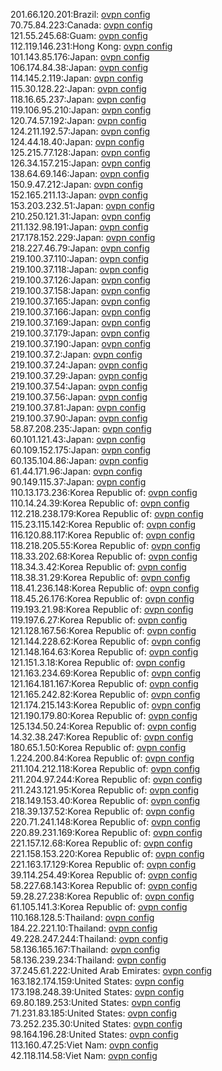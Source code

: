 201.66.120.201:Brazil: [ovpn config](vpn/201_66_120_201.ovpn)  
70.75.84.223:Canada: [ovpn config](vpn/70_75_84_223.ovpn)  
121.55.245.68:Guam: [ovpn config](vpn/121_55_245_68.ovpn)  
112.119.146.231:Hong Kong: [ovpn config](vpn/112_119_146_231.ovpn)  
101.143.85.176:Japan: [ovpn config](vpn/101_143_85_176.ovpn)  
106.174.84.38:Japan: [ovpn config](vpn/106_174_84_38.ovpn)  
114.145.2.119:Japan: [ovpn config](vpn/114_145_2_119.ovpn)  
115.30.128.22:Japan: [ovpn config](vpn/115_30_128_22.ovpn)  
118.16.65.237:Japan: [ovpn config](vpn/118_16_65_237.ovpn)  
119.106.95.210:Japan: [ovpn config](vpn/119_106_95_210.ovpn)  
120.74.57.192:Japan: [ovpn config](vpn/120_74_57_192.ovpn)  
124.211.192.57:Japan: [ovpn config](vpn/124_211_192_57.ovpn)  
124.44.18.40:Japan: [ovpn config](vpn/124_44_18_40.ovpn)  
125.215.77.128:Japan: [ovpn config](vpn/125_215_77_128.ovpn)  
126.34.157.215:Japan: [ovpn config](vpn/126_34_157_215.ovpn)  
138.64.69.146:Japan: [ovpn config](vpn/138_64_69_146.ovpn)  
150.9.47.212:Japan: [ovpn config](vpn/150_9_47_212.ovpn)  
152.165.211.13:Japan: [ovpn config](vpn/152_165_211_13.ovpn)  
153.203.232.51:Japan: [ovpn config](vpn/153_203_232_51.ovpn)  
210.250.121.31:Japan: [ovpn config](vpn/210_250_121_31.ovpn)  
211.132.98.191:Japan: [ovpn config](vpn/211_132_98_191.ovpn)  
217.178.152.229:Japan: [ovpn config](vpn/217_178_152_229.ovpn)  
218.227.46.79:Japan: [ovpn config](vpn/218_227_46_79.ovpn)  
219.100.37.110:Japan: [ovpn config](vpn/219_100_37_110.ovpn)  
219.100.37.118:Japan: [ovpn config](vpn/219_100_37_118.ovpn)  
219.100.37.126:Japan: [ovpn config](vpn/219_100_37_126.ovpn)  
219.100.37.158:Japan: [ovpn config](vpn/219_100_37_158.ovpn)  
219.100.37.165:Japan: [ovpn config](vpn/219_100_37_165.ovpn)  
219.100.37.166:Japan: [ovpn config](vpn/219_100_37_166.ovpn)  
219.100.37.169:Japan: [ovpn config](vpn/219_100_37_169.ovpn)  
219.100.37.179:Japan: [ovpn config](vpn/219_100_37_179.ovpn)  
219.100.37.190:Japan: [ovpn config](vpn/219_100_37_190.ovpn)  
219.100.37.2:Japan: [ovpn config](vpn/219_100_37_2.ovpn)  
219.100.37.24:Japan: [ovpn config](vpn/219_100_37_24.ovpn)  
219.100.37.29:Japan: [ovpn config](vpn/219_100_37_29.ovpn)  
219.100.37.54:Japan: [ovpn config](vpn/219_100_37_54.ovpn)  
219.100.37.56:Japan: [ovpn config](vpn/219_100_37_56.ovpn)  
219.100.37.81:Japan: [ovpn config](vpn/219_100_37_81.ovpn)  
219.100.37.90:Japan: [ovpn config](vpn/219_100_37_90.ovpn)  
58.87.208.235:Japan: [ovpn config](vpn/58_87_208_235.ovpn)  
60.101.121.43:Japan: [ovpn config](vpn/60_101_121_43.ovpn)  
60.109.152.175:Japan: [ovpn config](vpn/60_109_152_175.ovpn)  
60.135.104.86:Japan: [ovpn config](vpn/60_135_104_86.ovpn)  
61.44.171.96:Japan: [ovpn config](vpn/61_44_171_96.ovpn)  
90.149.115.37:Japan: [ovpn config](vpn/90_149_115_37.ovpn)  
110.13.173.236:Korea Republic of: [ovpn config](vpn/110_13_173_236.ovpn)  
110.14.24.39:Korea Republic of: [ovpn config](vpn/110_14_24_39.ovpn)  
112.218.238.179:Korea Republic of: [ovpn config](vpn/112_218_238_179.ovpn)  
115.23.115.142:Korea Republic of: [ovpn config](vpn/115_23_115_142.ovpn)  
116.120.88.117:Korea Republic of: [ovpn config](vpn/116_120_88_117.ovpn)  
118.218.205.55:Korea Republic of: [ovpn config](vpn/118_218_205_55.ovpn)  
118.33.202.68:Korea Republic of: [ovpn config](vpn/118_33_202_68.ovpn)  
118.34.3.42:Korea Republic of: [ovpn config](vpn/118_34_3_42.ovpn)  
118.38.31.29:Korea Republic of: [ovpn config](vpn/118_38_31_29.ovpn)  
118.41.236.148:Korea Republic of: [ovpn config](vpn/118_41_236_148.ovpn)  
118.45.26.176:Korea Republic of: [ovpn config](vpn/118_45_26_176.ovpn)  
119.193.21.98:Korea Republic of: [ovpn config](vpn/119_193_21_98.ovpn)  
119.197.6.27:Korea Republic of: [ovpn config](vpn/119_197_6_27.ovpn)  
121.128.167.56:Korea Republic of: [ovpn config](vpn/121_128_167_56.ovpn)  
121.144.228.62:Korea Republic of: [ovpn config](vpn/121_144_228_62.ovpn)  
121.148.164.63:Korea Republic of: [ovpn config](vpn/121_148_164_63.ovpn)  
121.151.3.18:Korea Republic of: [ovpn config](vpn/121_151_3_18.ovpn)  
121.163.234.69:Korea Republic of: [ovpn config](vpn/121_163_234_69.ovpn)  
121.164.181.167:Korea Republic of: [ovpn config](vpn/121_164_181_167.ovpn)  
121.165.242.82:Korea Republic of: [ovpn config](vpn/121_165_242_82.ovpn)  
121.174.215.143:Korea Republic of: [ovpn config](vpn/121_174_215_143.ovpn)  
121.190.179.80:Korea Republic of: [ovpn config](vpn/121_190_179_80.ovpn)  
125.134.50.24:Korea Republic of: [ovpn config](vpn/125_134_50_24.ovpn)  
14.32.38.247:Korea Republic of: [ovpn config](vpn/14_32_38_247.ovpn)  
180.65.1.50:Korea Republic of: [ovpn config](vpn/180_65_1_50.ovpn)  
1.224.200.84:Korea Republic of: [ovpn config](vpn/1_224_200_84.ovpn)  
211.104.212.118:Korea Republic of: [ovpn config](vpn/211_104_212_118.ovpn)  
211.204.97.244:Korea Republic of: [ovpn config](vpn/211_204_97_244.ovpn)  
211.243.121.95:Korea Republic of: [ovpn config](vpn/211_243_121_95.ovpn)  
218.149.153.40:Korea Republic of: [ovpn config](vpn/218_149_153_40.ovpn)  
218.39.137.52:Korea Republic of: [ovpn config](vpn/218_39_137_52.ovpn)  
220.71.241.148:Korea Republic of: [ovpn config](vpn/220_71_241_148.ovpn)  
220.89.231.169:Korea Republic of: [ovpn config](vpn/220_89_231_169.ovpn)  
221.157.12.68:Korea Republic of: [ovpn config](vpn/221_157_12_68.ovpn)  
221.158.153.220:Korea Republic of: [ovpn config](vpn/221_158_153_220.ovpn)  
221.163.17.129:Korea Republic of: [ovpn config](vpn/221_163_17_129.ovpn)  
39.114.254.49:Korea Republic of: [ovpn config](vpn/39_114_254_49.ovpn)  
58.227.68.143:Korea Republic of: [ovpn config](vpn/58_227_68_143.ovpn)  
59.28.27.238:Korea Republic of: [ovpn config](vpn/59_28_27_238.ovpn)  
61.105.141.3:Korea Republic of: [ovpn config](vpn/61_105_141_3.ovpn)  
110.168.128.5:Thailand: [ovpn config](vpn/110_168_128_5.ovpn)  
184.22.221.10:Thailand: [ovpn config](vpn/184_22_221_10.ovpn)  
49.228.247.244:Thailand: [ovpn config](vpn/49_228_247_244.ovpn)  
58.136.165.167:Thailand: [ovpn config](vpn/58_136_165_167.ovpn)  
58.136.239.234:Thailand: [ovpn config](vpn/58_136_239_234.ovpn)  
37.245.61.222:United Arab Emirates: [ovpn config](vpn/37_245_61_222.ovpn)  
163.182.174.159:United States: [ovpn config](vpn/163_182_174_159.ovpn)  
173.198.248.39:United States: [ovpn config](vpn/173_198_248_39.ovpn)  
69.80.189.253:United States: [ovpn config](vpn/69_80_189_253.ovpn)  
71.231.83.185:United States: [ovpn config](vpn/71_231_83_185.ovpn)  
73.252.235.30:United States: [ovpn config](vpn/73_252_235_30.ovpn)  
98.164.196.28:United States: [ovpn config](vpn/98_164_196_28.ovpn)  
113.160.47.25:Viet Nam: [ovpn config](vpn/113_160_47_25.ovpn)  
42.118.114.58:Viet Nam: [ovpn config](vpn/42_118_114_58.ovpn)  
